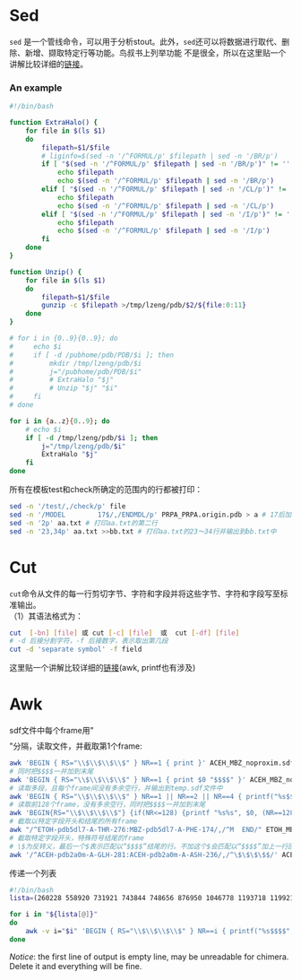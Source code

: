 # Sed

`sed` 是一个管线命令，可以用于分析stout。此外，`sed`还可以将数据进行取代、删除、新增、撷取特定行等功能。鸟叔书上列举功能
不是很全，所以在这里贴一个讲解比较详细的[链接](https://man.linuxde.net/sed)。  

### An example
```bash
#!/bin/bash

function ExtraHalo() {
    for file in $(ls $1)
    do
        filepath=$1/$file
        # liginfo=$(sed -n '/^FORMUL/p' $filepath | sed -n '/BR/p')
        if [ "$(sed -n '/^FORMUL/p' $filepath | sed -n '/BR/p')" != '' ]; then
            echo $filepath
            echo $(sed -n '/^FORMUL/p' $filepath | sed -n '/BR/p')
        elif [ "$(sed -n '/^FORMUL/p' $filepath | sed -n '/CL/p')" != '' ]; then
            echo $filepath
            echo $(sed -n '/^FORMUL/p' $filepath | sed -n '/CL/p')
        elif [ "$(sed -n '/^FORMUL/p' $filepath | sed -n '/I/p')" != '' ]; then
            echo $filepath
            echo $(sed -n '/^FORMUL/p' $filepath | sed -n '/I/p')
        fi
    done
}

function Unzip() {
    for file in $(ls $1)
    do
        filepath=$1/$file
        gunzip -c $filepath >/tmp/lzeng/pdb/$2/${file:0:11}
    done
}

# for i in {0..9}{0..9}; do
#     echo $i 
#     if [ -d /pubhome/pdb/PDB/$i ]; then
#         mkdir /tmp/lzeng/pdb/$i 
#         j="/pubhome/pdb/PDB/$i"
#         # ExtraHalo "$j"
#         # Unzip "$j" "$i"
#     fi
# done

for i in {a..z}{0..9}; do
    # echo $i 
    if [ -d /tmp/lzeng/pdb/$i ]; then
        j="/tmp/lzeng/pdb/$i"
        ExtraHalo "$j"
    fi
done
```

所有在模板test和check所确定的范围内的行都被打印：  
```bash
sed -n '/test/,/check/p' file
sed -n '/MODEL        17$/,/ENDMDL/p' PRPA_PRPA.origin.pdb > a # 17后加$表示以17结尾
sed -n '2p' aa.txt # 打印aa.txt的第二行
sed -n '23,34p' aa.txt >>bb.txt # 打印aa.txt的23～34行并输出到bb.txt中
```
# Cut
`cut`命令从文件的每一行剪切字节、字符和字段并将这些字节、字符和字段写至标准输出。  
（1）其语法格式为：  
```bash
cut  [-bn] [file] 或 cut [-c] [file]  或  cut [-df] [file]
# -d 后接分割字符，-f 后接数字，表示取出第几段
cut -d 'separate symbol' -f field
```
这里贴一个讲解比较详细的[链接](https://www.jianshu.com/p/1bbdbf1aa1bd)(awk, printf也有涉及)
# Awk
sdf文件中每个frame用"$$$$"分隔，读取文件，并截取第1个frame:
```bash
awk 'BEGIN { RS="\\$\\$\\$\\$" } NR==1 { print }' ACEH_MBZ_noproxim.sdf
# 同时把$$$$一并加到末尾
awk 'BEGIN { RS="\\$\\$\\$\\$" } NR==1 { print $0 "$$$$" }' ACEH_MBZ_noproxim.sdf
# 读取多段，且每个frame间没有多余空行，并输出到temp.sdf文件中
awk 'BEGIN { RS="\\$\\$\\$\\$" } NR==1 || NR==2 || NR==4 { printf("%s$$$$", $0) }' ACEH_MBZ_noproxim.sdf >../test/temp.sdf
# 读取前128个frame，没有多余空行，同时把$$$$一并加到末尾
awk 'BEGIN{RS="\\$\\$\\$\\$"} {if(NR<=128) {printf "%s%s", $0, (NR==128?"":"$$$$")}}' MBZ_N1PA_01_nequipwb.sdf > 128.sdf
# 截取以特定字段开头和结尾的所有frame
awk "/^ETOH-pdb5dl7-A-THR-276:MBZ-pdb5dl7-A-PHE-174/,/^M  END/" ETOH_MBZ_noproxim.sdf
# 截取特定字段开头，特殊符号结尾的frame
# \$为反转义，最后一个$表示匹配以“$$$$”结尾的行。不加这个$会匹配以“$$$$”加上一行回车空行为结尾的行。
awk '/^ACEH-pdb2a0m-A-GLH-281:ACEH-pdb2a0m-A-ASH-236/,/^\$\$\$\$$/' ACEH_ACEH_noproxim.sdf
```
传递一个列表
```bash
#!/bin/bash
lista=(260228 558920 731921 743844 748656 876950 1046778 1193718 1199211 1261589)

for i in "${lista[@]}"
do
    awk -v i="$i" 'BEGIN { RS="\\$\\$\\$\\$" } NR==i { printf("%s$$$$", $0) }' /pubhome/lzeng/data/pair25/ProximityEffect/MBZ_NMA_noproxim.sdf >> /pubhome/lzeng/data/pair25/test/temp.sdf
done
```
_Notice_: the first line of output is empty line, may be unreadable for chimera. Delete it and everything will be fine.
